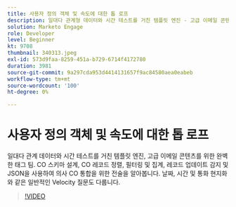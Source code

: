 ```yaml
---
title: 사용자 정의 객체 및 속도에 대한 톱 로프
description: 일대다 관계형 데이터와 시간 테스트를 거친 템플릿 엔진 - 고급 이메일 콘텐츠를 위한 완벽한 태그 팀 CO 레코드 정렬, 필터링 및 집계, 레코드 업데이트 감지 및 JSON을 사용한 의사 CO 통합과 같은 CO 스키마 설계를 위한 전술을 알아봅니다.
solution: Marketo Engage
role: Developer
level: Beginner
kt: 9708
thumbnail: 340313.jpeg
exl-id: 573d9faa-8259-451a-b729-6714f4172780
duration: 3981
source-git-commit: 9a297cda953d4414131657f9ac84580aea0eabeb
workflow-type: tm+mt
source-wordcount: '100'
ht-degree: 0%

---
```


# 사용자 정의 객체 및 속도에 대한 톱 로프

일대다 관계 데이터와 시간 테스트를 거친 템플릿 엔진, 고급 이메일 콘텐츠를 위한 완벽한 태그 팀. CO 스키마 설계, CO 레코드 정렬, 필터링 및 집계, 레코드 업데이트 감지 및 JSON을 사용하여 의사 CO 통합을 위한 전술을 알아봅니다. 날짜, 시간 및 통화 현지화와 같은 일반적인 Velocity 질문도 다룹니다.

>[!VIDEO](https://video.tv.adobe.com/v/340313/?quality=12&learn=on)
